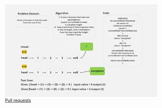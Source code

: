 ![linked-list-kth](./linked-list-kth.PNG)
[Pull requests](https://github.com/MohammedAlDahleh/data-structures-and-algorithms/pull/22)
